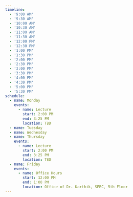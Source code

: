 ```yaml
---
timeline:
  - '9:00 AM'
  - '9:30 AM'
  - '10:00 AM'
  - '10:30 AM'
  - '11:00 AM'
  - '11:30 AM'
  - '12:00 PM'
  - '12:30 PM'
  - '1:00 PM'
  - '1:30 PM'
  - '2:00 PM'
  - '2:30 PM'
  - '3:00 PM'
  - '3:30 PM'
  - '4:00 PM'
  - '4:30 PM'
  - '5:00 PM'
  - '5:30 PM'
schedule:
  - name: Monday
    events:
      - name: Lecture
        start: 2:00 PM
        end: 3:25 PM
        location: TBD
  - name: Tuesday
  - name: Wednesday
  - name: Thursday
    events:
      - name: Lecture
        start: 2:00 PM
        end: 3:25 PM
        location: TBD
  - name: Friday
    events:
      - name: Office Hours
        start: 12:00 PM
        end: 1:00 PM
        location: Office of Dr. Karthik, SERC, 5th Floor
---
```

